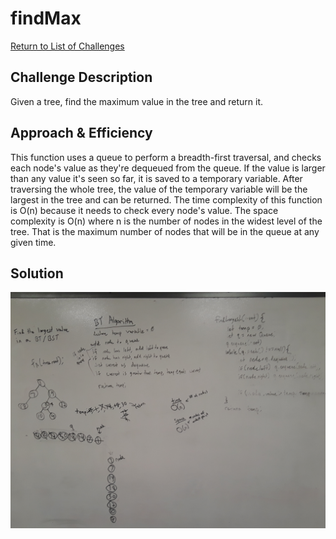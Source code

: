 # findMax

[Return to List of Challenges](../../README.md)

## Challenge Description
Given a tree, find the maximum value in the tree and return it.

## Approach & Efficiency
This function uses a queue to perform a breadth-first traversal, and checks each node's value as they're dequeued from the queue.  If the value is larger than any value it's seen so far, it is saved to a temporary variable.  After traversing the whole tree, the value of the temporary variable will be the largest in the tree and can be returned.
The time complexity of this function is O(n) because it needs to check every node's value.  The space complexity is O(n) where n is the number of nodes in the widest level of the tree.  That is the maximum number of nodes that will be in the queue at any given time.

## Solution
![findMax Whiteboard](../../assets/find-maximum-value.jpg)